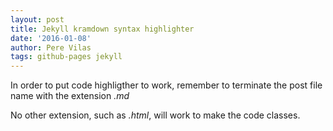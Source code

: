 ```yaml
---
layout: post
title: Jekyll kramdown syntax highlighter
date: '2016-01-08'
author: Pere Vilas
tags: github-pages jekyll
---
```


In order to put code highligther to work, remember to terminate the post file name with the extension *.md*

No other extension, such as *.html*, will work to make the code classes.
